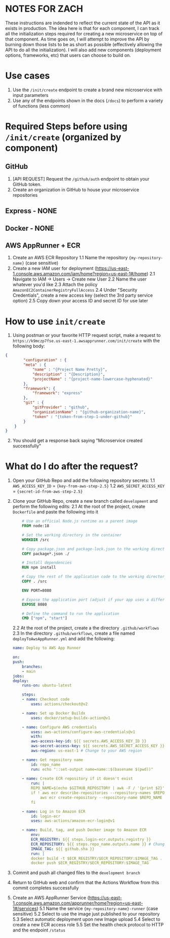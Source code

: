 # NOTES FOR ZACH
These instructions are indended to reflect the current state of the API as it exists in production. The idea here is that for each component, I can track all the initialization steps required for creating a new microservice on top of that component. As time goes on, I will attempt to improve the API by burning down those lists to be as short as possible (effectively allowing the API to do all the initialization). I will also add new components (deployment options, frameworks, etc) that users can choose to build on.

# Use cases
1. Use the `/init/create` endpoint to create a brand new microservice with input parameters
2. Use any of the endpoints shown in the docs (`/docs`) to perform a variety of functions (less common)

# Required Steps before using `/init/create` (organized by component)
 
## GitHub
1. [API REQUEST] Request the `/github/auth` endpoint to obtain your GitHub token.
2. Create an organization in GitHub to house your microservice repositories

## Express - NONE

## Docker - NONE

## AWS AppRunner + ECR
1. Create an AWS ECR Repository
    1.1 Name the repository `{my-repository-name}` (case sensitive)
2. Create a new IAM user for deployment (https://us-east-1.console.aws.amazon.com/iam/home?region=us-east-1#/home)
    2.1 Navigate to IAM -> Users -> Create new User
    2.2 Name the user whatever you'd like
    2.3 Attach the policy `AmazonEC2ContainerRegistryFullAccess`
    2.4 Under "Security Credentials", create a new access key (select the 3rd party service option)
    2.5 Copy down your access ID and secret ID for use later


# How to use `init/create`
1. Using postman or your favorite HTTP request script, make a request to `https://k9mczp7fse.us-east-1.awsapprunner.com/init/create` with the following body:

```json
{
        "configuration" : {
        "meta" : {
            "name" : "{Project Name Pretty}",
            "description" : "{Description}",
            "projectName" : "{project-name-lowercase-hyphenated}"
        },
        "framework": { 
            "framework": "express"
        },
        "git" : { 
            "gitProvider" : "github",
            "organizationName" : "{github-organization-name}",
            "token" : "{token-from-step-1-under-github}"
        }
    }
}
```
2. You should get a response back saying "Microservice created successfully"

# What do I do after the request?
1. Open your GitHub Repo and add the following repository secrets:
    1.1 `AWS_ACCESS_KEY_ID` = `{key-from-aws-step-2.5}`
    1.2 `AWS_SECRET_ACCESS_KEY` = `{secret-id-from-aws-step-2.5}`
2. Clone your GitHub Repo, create a new branch called `development` and perform the following edits:
    2.1 At the root of the project, create `Dockerfile` and paste the following into it

    ```Dockerfile
        # Use an official Node.js runtime as a parent image
        FROM node:18

        # Set the working directory in the container
        WORKDIR /src

        # Copy package.json and package-lock.json to the working directory
        COPY package*.json ./

        # Install dependencies
        RUN npm install

        # Copy the rest of the application code to the working directory
        COPY . /src

        ENV PORT=8080

        # Expose the application port (adjust if your app uses a different port)
        EXPOSE 8080

        # Define the command to run the application
        CMD ["npm", "start"]
    ```

    2.2 At the root of the project, create a the directory `.github/workflows`
    2.3 In the directory `.github/workflows`, create a file named `deployToAwsAppRunner.yml` and add the following:

    ```yml
    name: Deploy to AWS App Runner

    on:
    push:
        branches:
        - main
    jobs:
    deploy:
        runs-on: ubuntu-latest

        steps:
        - name: Checkout code
            uses: actions/checkout@v2

        - name: Set up Docker Buildx
            uses: docker/setup-buildx-action@v1

        - name: Configure AWS credentials
            uses: aws-actions/configure-aws-credentials@v1
            with:
            aws-access-key-id: ${{ secrets.AWS_ACCESS_KEY_ID }}
            aws-secret-access-key: ${{ secrets.AWS_SECRET_ACCESS_KEY }}
            aws-region: us-east-1 # Change to your AWS region

        - name: Get repository name
            id: repo_name
            run: echo "::set-output name=name::$(basename $(pwd))"
        
        - name: Create ECR repository if it doesn't exist
            run: |
            REPO_NAME=$(echo $GITHUB_REPOSITORY | awk -F / '{print $2}')
            if ! aws ecr describe-repositories --repository-names $REPO_NAME > /dev/null 2>&1; then
                aws ecr create-repository --repository-name $REPO_NAME
            fi

        - name: Log in to Amazon ECR
            id: login-ecr
            uses: aws-actions/amazon-ecr-login@v1

        - name: Build, tag, and push Docker image to Amazon ECR
            env:
            ECR_REGISTRY: ${{ steps.login-ecr.outputs.registry }}
            ECR_REPOSITORY: ${{ steps.repo_name.outputs.name }} # Change to your repository name
            IMAGE_TAG: ${{ github.sha }}
            run: |
            docker build -t $ECR_REGISTRY/$ECR_REPOSITORY:$IMAGE_TAG .
            docker push $ECR_REGISTRY/$ECR_REPOSITORY:$IMAGE_TAG
    ```
    
3. Commit and push all changed files to the `development branch`
4. Return to GitHub web and confirm that the Actions Workflow from this commit completes successfully
5. Create an AWS AppRunner Service (https://us-east-1.console.aws.amazon.com/apprunner/home?region=us-east-1#/services)
    5.1 Name the service `{my-repository-name}-runner` (case sensitive)
    5.2 Select to use the image just published to your repository
    5.3 Select automatic deployment upon new Image upload
    5.4 Select to create a new ECR access role
    5.5 Set the health check protocol to HTTP and the endpoint `/status`

